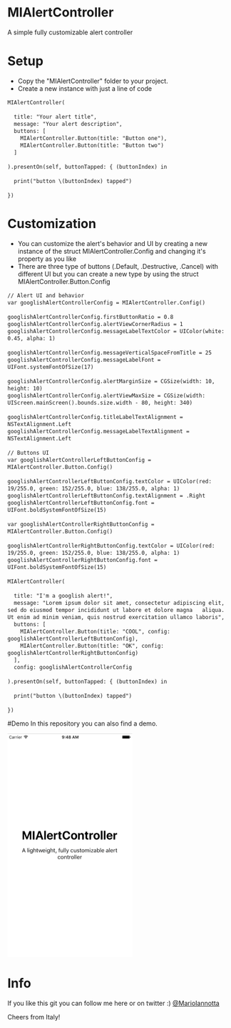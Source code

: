 # MIAlertController
A simple fully customizable alert controller

# Setup
- Copy the "MIAlertController" folder to your project.
- Create a new instance with just a line of code

```
MIAlertController(

  title: "Your alert title",
  message: "Your alert description",
  buttons: [
    MIAlertController.Button(title: "Button one"),
    MIAlertController.Button(title: "Button two")
  ]

).presentOn(self, buttonTapped: { (buttonIndex) in
  
  print("button \(buttonIndex) tapped")

})
```
# Customization
- You can customize the alert's behavior and UI by creating a new instance of the struct MIAlertController.Config and changing it's property as you like
- There are three type of buttons (.Default, .Destructive, .Cancel) with different UI but you can create a new type by using the struct MIAlertController.Button.Config
```
// Alert UI and behavior
var googlishAlertControllerConfig = MIAlertController.Config()

googlishAlertControllerConfig.firstButtonRatio = 0.8
googlishAlertControllerConfig.alertViewCornerRadius = 1
googlishAlertControllerConfig.messageLabelTextColor = UIColor(white: 0.45, alpha: 1)

googlishAlertControllerConfig.messageVerticalSpaceFromTitle = 25
googlishAlertControllerConfig.messageLabelFont = UIFont.systemFontOfSize(17)

googlishAlertControllerConfig.alertMarginSize = CGSize(width: 10, height: 10)
googlishAlertControllerConfig.alertViewMaxSize = CGSize(width: UIScreen.mainScreen().bounds.size.width - 80, height: 340)

googlishAlertControllerConfig.titleLabelTextAlignment = NSTextAlignment.Left
googlishAlertControllerConfig.messageLabelTextAlignment = NSTextAlignment.Left

// Buttons UI
var googlishAlertControllerLeftButtonConfig = MIAlertController.Button.Config()

googlishAlertControllerLeftButtonConfig.textColor = UIColor(red: 19/255.0, green: 152/255.0, blue: 138/255.0, alpha: 1)
googlishAlertControllerLeftButtonConfig.textAlignment = .Right
googlishAlertControllerLeftButtonConfig.font = UIFont.boldSystemFontOfSize(15)

var googlishAlertControllerRightButtonConfig = MIAlertController.Button.Config()

googlishAlertControllerRightButtonConfig.textColor = UIColor(red: 19/255.0, green: 152/255.0, blue: 138/255.0, alpha: 1)
googlishAlertControllerRightButtonConfig.font = UIFont.boldSystemFontOfSize(15)

MIAlertController(

  title: "I'm a googlish alert!",
  message: "Lorem ipsum dolor sit amet, consectetur adipiscing elit, sed do eiusmod tempor incididunt ut labore et dolore magna   aliqua. Ut enim ad minim veniam, quis nostrud exercitation ullamco laboris",
  buttons: [
    MIAlertController.Button(title: "COOL", config: googlishAlertControllerLeftButtonConfig),
    MIAlertController.Button(title: "OK", config: googlishAlertControllerRightButtonConfig)
  ],
  config: googlishAlertControllerConfig

).presentOn(self, buttonTapped: { (buttonIndex) in

  print("button \(buttonIndex) tapped")

})

```
#Demo
In this repository you can also find a demo.

<img src="demo.gif" height="500"/>

# Info
If you like this git you can follow me here or on twitter :) [@MarioIannotta](http://www.twitter.com/marioiannotta)

Cheers from Italy!
